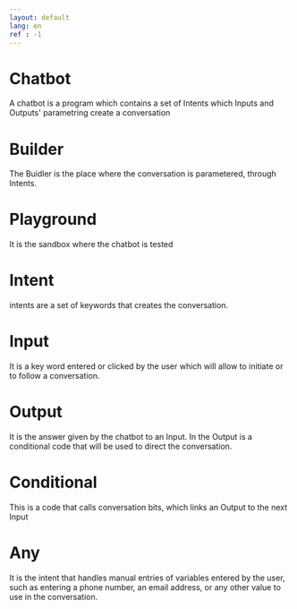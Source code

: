 ```yaml
---
layout: default
lang: en
ref : -1
---
```

# Chatbot
A chatbot is a program which contains a set of Intents which Inputs and Outputs' parametring create a conversation


# Builder

The Buidler is the place where the conversation is parametered, through Intents.



# Playground
It is the sandbox where the chatbot is tested

# Intent
intents are a set of keywords that creates the conversation.

# Input
It is a key word entered or clicked by the user which will allow to initiate or to follow a conversation.

# Output

It is the answer given by the chatbot to an Input. In the Output is a conditional code that will be used to direct the conversation.


# Conditional
This is a code that calls conversation bits, which links an Output to the next Input


# Any
It is the intent that handles manual entries of variables entered by the user, such as entering a phone number, an email address, or any other value to use in the conversation.